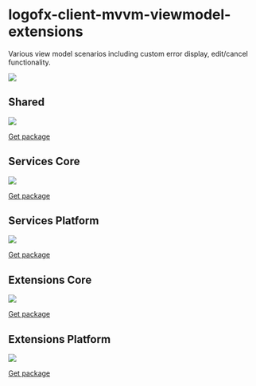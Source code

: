 # logofx-client-mvvm-viewmodel-extensions
Various view model scenarios including custom error display, edit/cancel functionality.

<img src=https://ci.appveyor.com/api/projects/status/github/logofx/logofx-client-mvvm-viewmodel-extensions>

## Shared

<img src=https://img.shields.io/nuget/dt/LogoFX.Client.Mvvm.ViewModel.Shared>

[Get package](https://www.nuget.org/packages/LogoFX.Client.Mvvm.ViewModel.Shared)

## Services Core

<img src=https://img.shields.io/nuget/dt/LogoFX.Client.Mvvm.ViewModel.Services.Core>

[Get package](https://www.nuget.org/packages/LogoFX.Client.Mvvm.ViewModel.Services.Core)

## Services Platform

<img src=https://img.shields.io/nuget/dt/LogoFX.Client.Mvvm.ViewModel.Services>

[Get package](https://www.nuget.org/packages/LogoFX.Client.Mvvm.ViewModel.Services)

## Extensions Core

<img src=https://img.shields.io/nuget/dt/LogoFX.Client.Mvvm.ViewModel.Extensions.Core>

[Get package](https://www.nuget.org/packages/LogoFX.Client.Mvvm.ViewModel.Extensions.Core)

## Extensions Platform

<img src=https://img.shields.io/nuget/dt/LogoFX.Client.Mvvm.ViewModel.Extensions>

[Get package](https://www.nuget.org/packages/LogoFX.Client.Mvvm.ViewModel.Extensions)